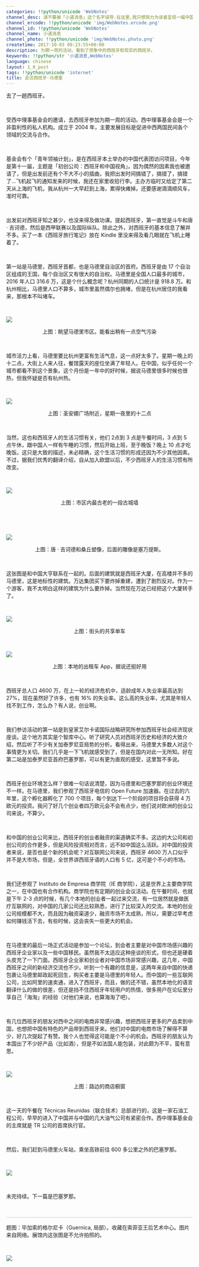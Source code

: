 ```yaml
---
categories: !!python/unicode 'WebNotes'
channel_desc: 请不要被「小道消息」这个名字误导.在这里,我只想努力为读者呈现一幅中国互联网的清明上河图.
channel_ercode: !!python/unicode 'img/WebNotes.ercode.png'
channel_id: !!python/unicode 'WebNotes'
channel_name: 小道消息
channel_photo: !!python/unicode 'img/WebNotes.photo.png'
createtime: 2017-10-03 09:23:55+00:00
description: 为期一周的活动，看到了想象中的西班牙和现实的西班牙。
keywords: !!python/str '小道消息,WebNotes'
language: chinese
layout: 1_0_post
tags: !!python/unicode 'internet'
title: 走访西班牙·马德里
---
```

<div class="rich_media_content" id="js_content">
<p>
         去了一趟西班牙。
        </p>
<p>
<br/>
</p>
<p>
         受西中理事基金会的邀请，去西班牙参加为期一周的活动。西中理事基金会是一个非盈利性的私人机构。成立于 2004 年，主要发展目标是促进中西两国民间各个领域的交流与合作。
        </p>
<p>
<br/>
</p>
<p>
         基金会有个「青年领袖计划」，是在西班牙本土举办的中国代表团访问项目，今年是第十一届，主题是「初创公司：西班牙和中国视角」。因为偶然的因素我也被邀请了，但是出发前还有个不大不小的插曲，我把出发时间搞错了，搞错了，搞错了…飞机起飞的通知发来的时候，我还在家里收拾行李。主办方临时又给定了第二天从上海的飞机，我从杭州一大早赶到上海，累得快瘫掉。还要感谢滴滴顺风车，准时可靠。
         <br/>
</p>
<p>
<br/>
</p>
<p>
         出发前对西班牙知之甚少，也没来得及做功课。提起西班牙，第一直觉是斗牛和唐 · 吉诃德，然后是西甲联赛以及国际纵队。除此之外，对西班牙的基本信息了解并不多。买了一本《西班牙旅行笔记》放在 Kindle 里没来得及看几眼就在飞机上睡着了。
        </p>
<p>
<br/>
</p>
<p>
         第一站是马德里，西班牙首都，也是马德里自治区的首府。西班牙是由 17 个自治区组成的王国，每个自治区又有很大的自治权。马德里是全国人口最多的城市，2016 年人口 316.6 万，这是个什么概念呢？杭州同期的人口统计是 918.8 万。和杭州相比，马德里人口不算多，城市里虽然偶尔也拥堵，但是在杭州居住的我看来，那根本不叫堵车。
        </p>
<p>
<br/>
</p>
<p>
<img class="" data-ratio="1.3328125" data-s="300,640" data-src="" data-type="jpeg" data-w="1280" src="{{ '/img/ow5rEn8QGlFRicEVibM4Wq90BvozS2ECU52VMpJe7ic2NpC0KSibadwUegAQNy4wzmhLYFvmFCH7Cz0uZFt6b8rJiag.jpeg' | prepend: site.img | replace: '//','/' }}"/>
</p>
<p style="text-align: center;">
<span style="font-size: 14px;">
          上图：眺望马德里市区。能看出稍有一点空气污染
         </span>
</p>
<p>
<br/>
</p>
<p>
         城市活力上看，马德里要比杭州更富有生活气息，这一点好太多了。星期一晚上的十二点，大街上人来人往，餐馆露天的座位坐满了年轻人。在中国，似乎任何一个城市都看不到这个景象。这个月份是一年中的好时候，据说马德里很多时候也很热，但我怀疑是否有杭州热。
        </p>
<p>
<br/>
</p>
<p>
<img class="" data-ratio="0.75" data-s="300,640" data-src="" data-type="jpeg" data-w="1280" src="{{ '/img/ow5rEn8QGlFRicEVibM4Wq90BvozS2ECU5yzeD4kia8Nx50FVyjCmAXjhnUicNNUx255hdtVbiaI8vpKKw6sAibGuFEw.jpeg' | prepend: site.img | replace: '//','/' }}"/>
</p>
<p style="text-align: center;">
<span style="font-size: 14px;">
          上图：圣安娜广场附近，星期一夜里的十二点
         </span>
<br/>
</p>
<p>
<br/>
</p>
<p>
         当然，这也和西班牙人的生活习惯有关，他们 2点到 3 点是午餐时间，3 点到 5 点午休，跟中国人一样有午睡的习惯，然后开始上班，至于晚饭？晚上 10 点才吃晚饭。这只是大致的描述，未必精确，这个生活习惯的形成还因为不少其他因素。不过，据我们优秀的翻译介绍，自从加入欧盟以后，不少西班牙人的生活习惯有所改变。
        </p>
<p>
<br/>
</p>
<p>
<img class="" data-ratio="0.75" data-s="300,640" data-src="" data-type="jpeg" data-w="1280" src="{{ '/img/ow5rEn8QGlFRicEVibM4Wq90BvozS2ECU5q5AU63TIic1Rq4N2g86V6l63u1ibnFIB16gTkXmZfrYicBOQhZ9N0ULsA.jpeg' | prepend: site.img | replace: '//','/' }}"/>
</p>
<p style="white-space: normal;text-align: center;">
<span style="font-size: 14px;">
          上图：市区内最古老的一段古城墙
         </span>
<br/>
</p>
<p style="white-space: normal;text-align: center;">
<span style="font-size: 14px;">
<br/>
</span>
</p>
<p style="white-space: normal;">
<br/>
</p>
<p>
<img class="" data-ratio="1.4296875" data-s="300,640" data-src="" data-type="jpeg" data-w="1280" src="{{ '/img/ow5rEn8QGlFRicEVibM4Wq90BvozS2ECU5rNqfwEygEForBABSpv3etmiaHshQnyFuPEp14KQ6IfacwEsqn1m7IcA.jpeg' | prepend: site.img | replace: '//','/' }}"/>
</p>
<p style="text-align: center;">
<span style="font-size: 14px;">
          上图：唐 · 吉诃德和桑丘塑像，后面的雕像是塞万提斯。
         </span>
</p>
<p style="text-align: center;">
<br/>
</p>
<p>
         这张图是和中国大亨联系在一起的。后面的建筑就是西班牙大厦，在高楼并不多的马德里，这是地标性的建筑。万达集团买下要炸掉重建，遭到了剧烈反对。作为一个游客，我不太明白这样的建筑为什么要炸掉。当然现在万达已经把这个大厦转手了。
        </p>
<p style="text-align: left;">
<br/>
</p>
<p>
<img class="" data-ratio="0.82265625" data-s="300,640" data-src="" data-type="jpeg" data-w="1280" src="{{ '/img/ow5rEn8QGlFRicEVibM4Wq90BvozS2ECU5Y7piaT0RO4p587ycIrDfG3Lq6cQgSMHQo0IkxwiaZEtu9LuUHvR3xKbA.jpeg' | prepend: site.img | replace: '//','/' }}"/>
</p>
<p style="text-align: center;">
<span style="font-size: 14px;">
          上图：街头的共享单车
         </span>
</p>
<p>
<br/>
</p>
<p>
<img class="" data-ratio="1.3328125" data-s="300,640" data-src="" data-type="jpeg" data-w="1280" src="{{ '/img/ow5rEn8QGlFRicEVibM4Wq90BvozS2ECU5Rd1tgQtreWNBf8vTicTjcRg12aBPs4PAibO6aVlQ1f5TE6mlvHHJBdzQ.jpeg' | prepend: site.img | replace: '//','/' }}"/>
</p>
<p style="text-align: center;">
<span style="font-size: 14px;">
          上图：本地的出租车 App，据说还挺好用
         </span>
</p>
<p>
<br/>
</p>
<p style="white-space: normal;">
         西班牙总人口 4600 万，在上一轮的经济危机中，适龄成年人失业率最高达到 27%，现在虽然好了许多，也有 16% 的失业率。这么高的失业率，尤其是年轻人找不到工作，怎么办？有人说，创业啊。
         <br/>
</p>
<p style="white-space: normal;">
<br/>
</p>
<p style="white-space: normal;">
         我们参访活动的第一站是到皇家艾尔卡诺国际战略研究所参加西班牙社会经济现状座谈。这个地方其实是个智库中心。听了研究人员对西班牙历史和经济的大致介绍，然后听了不少有关加泰罗尼亚局势的分析。看得出来，马德里大多数人对这个事情更为关切。我们几乎是一下飞机就感受到了，但是在国内对此一无所知。好在第二站是加泰罗尼亚首府巴塞罗那，可以有更为直观的感受，这里暂不多说。
        </p>
<p style="white-space: normal;">
<br/>
</p>
<p style="white-space: normal;">
         西班牙创业环境怎么样？很难一句话说清楚，因为马德里和巴塞罗那的创业环境还不一样。在马德里，我们参观了西班牙电信的 Open Future 加速器。在过去的六年里，这个孵化器孵化了 700 个项目，每个到达下一个阶段的项目将会获得 4 万欧元的投资。我问了好几个创业者四万欧元会不会有点少，他们说对欧洲的创业公司来说，不算少。
        </p>
<p style="white-space: normal;">
<br/>
</p>
<p style="white-space: normal;">
         和中国的创业公司来比，西班牙的创业者融资的渠道确实不多。这边的大公司和初创公司的合作更多，但是风险投资相对而言，远不如中国这么活跃。对中国的投资者来说，是否也是个新的机会呢？对互联网公司来说，西班牙 4600 万人口似乎并不是大市场，但是，全世界讲西班牙语的人口有 5 亿，这可是个不小的市场。
        </p>
<p style="white-space: normal;">
<br/>
</p>
<p style="white-space: normal;">
         我们还参观了 Instituto de Empresa 商学院（IE 商学院），这是世界上主要商学院之一，在中国也有合作机构。商学院也有定期的创业会议活动。在午餐时间，也就是下午 2-3 点的时候，有几个本地的创业者一起过来交流，有一位居然就是做医疗互联网的，对中国的几家公司还比较熟悉，进行了比较深入的交流。本地的创业公司规模都不大，而且因为融资渠道少，融资市场不太成熟，所以，需要过早考虑如何赚钱活下去，有些时候，这会丧失一些更大的机会。
        </p>
<p style="white-space: normal;">
<br/>
</p>
<p style="white-space: normal;">
         在马德里的最后一场正式活动是参加一个论坛，到会者主要是对中国市场感兴趣的西班牙企业家以及一些中国移民。虽然我不太适应这种座谈的形式，但也还是硬着头皮充了一下门面。西班牙企业家和创业者对中国市场非常感兴趣，这几年，中国西班牙之间的新经济交流也不少。听到一个有趣的信息是，这两年来自中国的快递包裹让马德里邮政起死回生，购买者主要是马德里的年轻人。而中国的一些互联网公司，比如阿里的速卖通，进入了西班牙，而且，做的还不错，虽然本地化的语言翻译什么的做的很差，但还是挡不住西班牙年轻用户的热情，很多用户在论坛里分享自己「海淘」的经验（对他们来说，也算海淘了吧）。
        </p>
<p style="white-space: normal;">
<br/>
</p>
<p style="white-space: normal;">
         有几位西班牙的朋友对西中之间的电商非常感兴趣，想把西班牙更多的产品卖到中国，也想把中国有特色的产品带到西班牙来。他们对中国的电商市场了解得不算少，好几次提起了有赞。我个人也觉得这可能是个不小的机会。西班牙的朋友认为本国出了不少好产品（比如酒），但是不如法国人能包装，对此颇为不平，蛮有意思。
        </p>
<p style="white-space: normal;">
<br/>
</p>
<p>
<img class="" data-ratio="1.3328125" data-s="300,640" data-src="" data-type="jpeg" data-w="1280" src="{{ '/img/ow5rEn8QGlFRicEVibM4Wq90BvozS2ECU50tLNRYo0S0YbobWs0wwzNgaQibMwdq2vS3Q3ebsw0EEsSevDasnzLRA.jpeg' | prepend: site.img | replace: '//','/' }}"/>
</p>
<p style="white-space: normal;text-align: center;">
<span style="font-size: 14px;">
          上图：路边的商店橱窗
         </span>
</p>
<p style="white-space: normal;">
<br/>
</p>
<p>
         这一天的午餐在 Técnicas Reunidas（联合技术）总部进行的，这是一家石油工程公司，早早的进入了中国并与中国的几大油气公司有紧密合作。西中理事基金会的主席就是 TR 公司的首席执行官。
        </p>
<p>
<br/>
</p>
<p>
         然后，我们赶到马德里火车站，乘坐高铁前往 600 多公里之外的巴塞罗那。
        </p>
<p>
<br/>
</p>
<p>
<img class="" data-ratio="0.75" data-s="300,640" data-src="" data-type="jpeg" data-w="1280" src="{{ '/img/ow5rEn8QGlFRicEVibM4Wq90BvozS2ECU5MOPjmndTRicupwicGkiciaw2XNAlA2ic2SVH0o2E6hDZNW2WFUZzD9ws1xQ.jpeg' | prepend: site.img | replace: '//','/' }}"/>
</p>
<p>
<br/>
</p>
<p>
         未完待续。下一篇是巴塞罗那。
        </p>
<p>
<br/>
</p>
<hr style="margin-top: 1em;margin-bottom: 1em;white-space: normal;max-width: 100%;font-family: Lato, Helvetica, Arial, freesans, clean, sans-serif;border-right-width: 0px;border-bottom-width: 0px;border-left-width: 0px;border-top-style: solid;border-top-color: rgb(234, 234, 234);height: 1px;color: rgb(51, 51, 51);font-size: 15px;box-sizing: border-box !important;word-wrap: break-word !important;"/>
<p>
         题图：毕加索的格尔尼卡（Guernica, 局部）。收藏在索菲亚王后艺术中心。图片来自网络。展馆内这张图是不允许拍照的。
        </p>
<p>
<br/>
</p>
<p>
<img class="" data-ratio="1.0909090909090908" data-s="300,640" data-src="" data-type="png" data-w="660" src="{{ '/img/ow5rEn8QGlFicSDht6iaN2cDrVVyJic2ZjlibIrFgDicq4rZ5UUuNoOJ6ZtxgnaGvBRuW5ia3iabJKUzcvKHLwbZjicnVQ.png' | prepend: site.img | replace: '//','/' }}"/>
</p>
<p>
<br/>
</p>
</div>